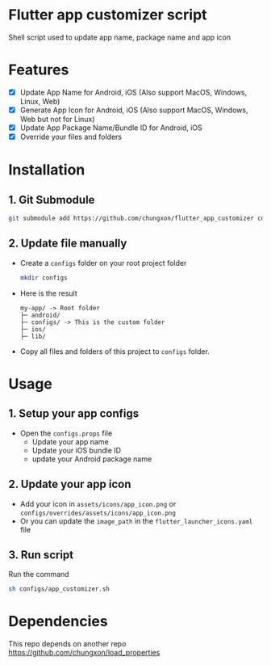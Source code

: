 # Flutter app customizer script
Shell script used to update app name, package name and app icon

# Features
- [x] Update App Name for Android, iOS (Also support MacOS, Windows, Linux, Web)
- [x] Generate App Icon for Android, iOS (Also support MacOS, Windows, Web but not for Linux)
- [x] Update App Package Name/Bundle ID for Android, iOS
- [x] Override your files and folders

# Installation

## 1. Git Submodule

```bash
git submodule add https://github.com/chungxon/flutter_app_customizer configs
```

## 2. Update file manually
- Create a `configs` folder on your root project folder

    ```bash
    mkdir configs
    ```

- Here is the result

    ```
    my-app/ -> Root folder
    ├─ android/
    ├─ configs/ -> This is the custom folder
    ├─ ios/
    ├─ lib/
    ```

- Copy all files and folders of this project to `configs` folder.

# Usage

## 1. Setup your app configs
- Open the `configs.props` file
    - Update your app name
    - Update your iOS bundle ID
    - update your Android package name

## 2. Update your app icon
- Add your icon in `assets/icons/app_icon.png` or `configs/overrides/assets/icons/app_icon.png`
- Or you can update the `image_path` in the `flutter_launcher_icons.yaml` file

## 3. Run script
Run the command

```bash
sh configs/app_customizer.sh
```

# Dependencies
This repo depends on another repo https://github.com/chungxon/load_properties
